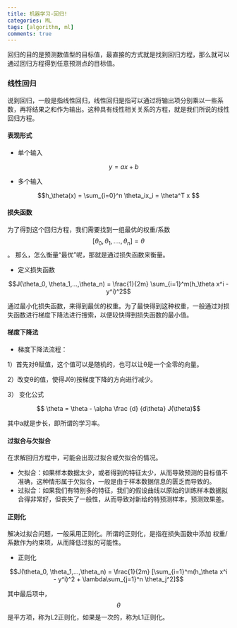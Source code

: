 ```yaml
---
title: 机器学习-回归!
categories: ML
tags: [algorithm, ml]
comments: true
---
```


回归的目的是预测数值型的目标值，最直接的方式就是找到回归方程，那么就可以通过回归方程得到任意预测点的目标值。
<!--more-->

### 线性回归

说到回归，一般是指线性回归，线性回归是指可以通过将输出项分别乘以一些系数，再将结果之和作为输出。这种具有线性相关关系的方程，就是我们所说的线性回归方程。

#### 表现形式

* 单个输入

	$$y=ax+b$$

*  多个输入

$$h_\theta(x) =  \sum_{i=0}^n \theta_ix_i = \theta^T x $$



#### 损失函数

为了得到这个回归方程，我们需要找到一组最优的权重/系数$$[\theta_0, \theta_1, .... , \theta_n]=\theta$$。 那么，怎么衡量“最优”呢，那就是通过损失函数来衡量。

* 定义损失函数

$$J(\theta_0, \theta_1,...,\theta_n) = \frac{1}{2m} \sum_{i=1}^m(h_\theta x^i - y^i)^2$$

通过最小化损失函数，来得到最优的权重。为了最快得到这种权重，一般通过对损失函数进行梯度下降法进行搜索，以便较快得到损失函数的最小值。

####  梯度下降法

* 梯度下降法流程：

1）首先对θ赋值，这个值可以是随机的，也可以让θ是一个全零的向量。

2）改变θ的值，使得J(θ)按梯度下降的方向进行减少。

3） 变化公式

$$ \theta = \theta - \alpha \frac {d} {d\theta} J(\theta)$$

其中a就是步长，即所谓的学习率。

####  过拟合与欠拟合

在求解回归方程中，可能会出现过拟合或欠拟合的情况。

* 欠拟合：如果样本数据太少，或者得到的特征太少，从而导致预测的目标值不准确，这种情形属于欠拟合，一般是由于样本数据信息的匮乏而导致的。
* 过拟合：如果我们有特别多的特征，我们的假设曲线以原始的训练样本数据拟合得非常好，但丧失了一般性，从而导致对新给的特预测样本，预测效果差。

#### 正则化

解决过拟合问题，一般采用正则化。所谓的正则化，是指在损失函数中添加 权重/系数作为约束项，从而降低过拟的可能性。

* 正则化

$$J(\theta_0, \theta_1,...,\theta_n) = \frac{1}{2m} [\sum_{i=1}^m(h_\theta x^i - y^i)^2 + \lambda\sum_{j=1}^n \theta_j^2]$$

其中最后项中，$$\theta$$是平方项，称为L2正则化，如果是一次的，称为L1正则化。


 



